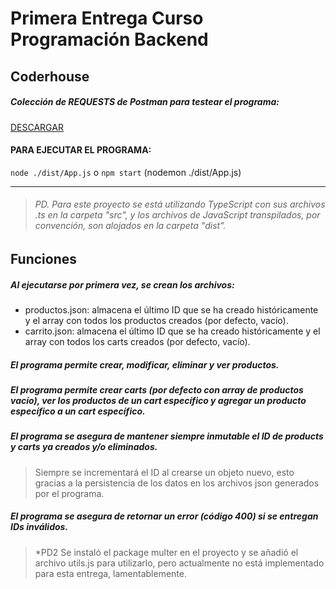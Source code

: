 # Primera Entrega Curso Programación Backend
## Coderhouse

##### Colección de REQUESTS de Postman para testear el programa:
[DESCARGAR](https://drive.google.com/file/d/1tIjkPSiXppfhBKqVPk9caQpB4blnr5T0/view?usp=share_link "DESCARGAR")

#### PARA EJECUTAR EL PROGRAMA:
`node ./dist/App.js` o `npm start` (nodemon ./dist/App.js)

------------


> ###### PD. Para este proyecto se está utilizando TypeScript con sus archivos .ts en la carpeta "src", y los archivos de JavaScript transpilados, por convención, son alojados en la carpeta "dist".

## Funciones
##### Al ejecutarse por primera vez, se crean los archivos: 
- productos.json: almacena el último ID que se ha creado históricamente y el array con todos los productos creados (por defecto, vacío). 
- carrito.json: almacena el último ID que se ha creado históricamente y el array con todos los carts creados (por defecto, vacío). 

##### El programa permite crear, modificar, eliminar y ver productos. 
##### El programa permite crear carts (por defecto con array de productos vacío), ver los productos de un cart específico y agregar un producto específico a un cart específico.

##### El programa se asegura de mantener siempre inmutable el ID de products y carts ya creados y/o eliminados.
> Siempre se incrementará el ID al crearse un objeto nuevo, esto gracias a la persistencia de los datos en los archivos json generados por el programa.

##### El programa se asegura de retornar un error (código 400) si se entregan IDs inválidos.

> *PD2 Se instaló el package multer en el proyecto y se añadió el archivo utils.js para utilizarlo, pero actualmente no está implementado para esta entrega, lamentablemente.




